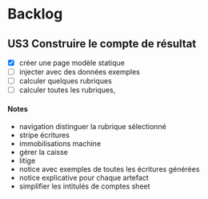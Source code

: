 # Backlog

## US3 Construire le compte de résultat
- [x] créer une page modèle statique
- [ ] injecter avec des données exemples
- [ ] calculer quelques rubriques
- [ ] calculer toutes les rubriques, 

#### Notes

- navigation distinguer la rubrique sélectionné
- stripe écritures
- immobilisations machine
- gérer la caisse
- litige
- notice avec exemples de toutes les écritures générées
- notice explicative pour chaque artefact
- simplifier les intitulés de comptes sheet